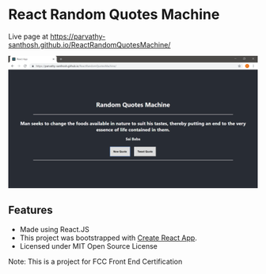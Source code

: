 # React Random Quotes Machine
Live page at https://parvathy-santhosh.github.io/ReactRandomQuotesMachine/

<img src="https://github.com/parvathy-santhosh/ReactRandomQuotesMachine/blob/master/Screenshot.PNG?raw=true">

## Features
* Made using React.JS
* This project was bootstrapped with [Create React App](https://github.com/facebook/create-react-app).
* Licensed under MIT Open Source License

Note: This is a project for FCC Front End Certification
